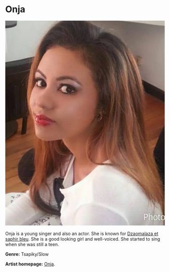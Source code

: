 # Onja

![Onja](onja.jpg)

Onja is a young singer and also an actor. She is known for [Dzaomalaza et saphir bleu](http://africultures.com/films/?no=12843&utm_source=newsletter&utm_medium=email&utm_campaign=460). She is a good looking girl and well-voiced.
She started to sing when she was still a teen.

**Genre:** Tsapiky/Slow

**Artist homepage:** [Onja](https://web.facebook.com/pg/ONJA-Tinondia-426315414072304/about/?ref=page_internal).
